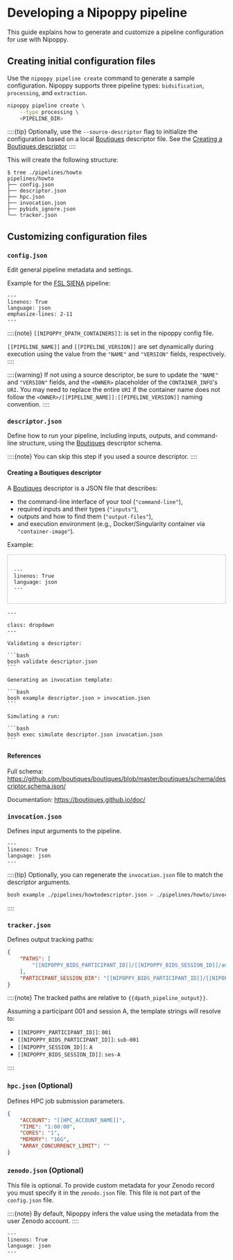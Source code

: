 # Developing a Nipoppy pipeline

This guide explains how to generate and customize a pipeline configuration for use with Nipoppy.

## Creating initial configuration files
Use the `nipoppy pipeline create` command to generate a sample configuration. Nipoppy supports three pipeline types: `bidsification`, `processing`, and `extraction`.

```bash
nipoppy pipeline create \
    --type processing \
    <PIPELINE_DIR>
```

::::{tip}
Optionally, use the `--source-descriptor` flag to initialize the configuration based on a local [Boutiques](https://boutiques.github.io/) descriptor file. See the [Creating a Boutiques descriptor](#creating-a-boutiques-descriptor)
::::

This will create the following structure:

```console
$ tree ./pipelines/howto
pipelines/howto
├── config.json
├── descriptor.json
├── hpc.json
├── invocation.json
├── pybids_ignore.json
└── tracker.json
```

## Customizing configuration files

### `config.json`

Edit general pipeline metadata and settings.

Example for the [FSL SIENA](https://fsl.fmrib.ox.ac.uk/fsl/docs/#/structural/siena/index) pipeline:

```{literalinclude} data/config.json
---
linenos: True
language: json
emphasize-lines: 2-11
---
```

::::{note}
`[[NIPOPPY_DPATH_CONTAINERS]]`: is set in the nipoppy config file.

`[[PIPELINE_NAME]]` and `[[PIPELINE_VERSION]]` are set dynamically during execution using the value from the `"NAME"` and `"VERSION"` fields,
respectively.
::::

::::{warning}
If not using a source descriptor, be sure to update the `"NAME"` and `"VERSION"` fields, and the `<OWNER>` placeholder of the `CONTAINER_INFO`'s `URI`. You may need to replace the entire `URI` if the container name does not follow the `<OWNER>/[[PIPELINE_NAME]]:[[PIPELINE_VERSION]]` naming convention.
::::

### `descriptor.json`
Define how to run your pipeline, including inputs, outputs, and command-line structure, using the [Boutiques](https://boutiques.github.io/) descriptor schema.

::::{note}
You can skip this step if you used a source descriptor.
::::

#### Creating a Boutiques descriptor

A [Boutiques](https://boutiques.github.io/) descriptor is a JSON file that describes:

- the command-line interface of your tool (`"command-line"`),
- required inputs and their types (`"inputs"`),
- outputs and how to find them (`"output-files"`),
- and execution environment (e.g., Docker/Singularity container via `"container-image"`).

Example:

<div style="max-height: 400px; overflow-y: auto; border: 1px solid #ccc; padding: 1em;">

```{literalinclude} data/descriptor.json
---
linenos: True
language: json
---
```

</div>


````{admonition} Helpful commands
---

class: dropdown
---

Validating a descriptor:

```bash
bosh validate descriptor.json
```

Generating an invocation template:

```bash
bosh example descriptor.json > invocation.json
```

Simulating a run:

```bash
bosh exec simulate descriptor.json invocation.json
```

````

#### References

Full schema: <https://github.com/boutiques/boutiques/blob/master/boutiques/schema/descriptor.schema.json/>

Documentation: <https://boutiques.github.io/doc/>


### `invocation.json`
Defines input arguments to the pipeline.

```{literalinclude} data/invocation.json
---
linenos: True
language: json
---
```

::::{tip}
Optionally, you can regenerate the `invocation.json` file to match the descriptor arguments.

```bash
bosh example ./pipelines/howtodescriptor.json > ./pipelines/howto/invocation.json
```

::::

### `tracker.json`

Defines output tracking paths:

```json
{
    "PATHS": [
        "[[NIPOPPY_BIDS_PARTICIPANT_ID]]/[[NIPOPPY_BIDS_SESSION_ID]]/anat/[[NIPOPPY_BIDS_PARTICIPANT_ID]]_[[NIPOPPY_BIDS_SESSION_ID]]*_example.txt"
    ],
    "PARTICIPANT_SESSION_DIR": "[[NIPOPPY_BIDS_PARTICIPANT_ID]]/[[NIPOPPY_BIDS_SESSION_ID]]"
}
```

::::{note}
The tracked paths are relative to `{{dpath_pipeline_output}}`.

Assuming a participant 001 and session A, the template strings will resolve to:

- `[[NIPOPPY_PARTICIPANT_ID]]`: `001`
- `[[NIPOPPY_BIDS_PARTICIPANT_ID]]`: `sub-001`
- `[[NIPOPPY_SESSION_ID]]`: `A`
- `[[NIPOPPY_BIDS_SESSION_ID]]`: `ses-A`

::::

### `hpc.json` (Optional)

Defines HPC job submission parameters.

```json
{
    "ACCOUNT": "[[HPC_ACCOUNT_NAME]]",
    "TIME": "1:00:00",
    "CORES": "1",
    "MEMORY": "16G",
    "ARRAY_CONCURRENCY_LIMIT": ""
}
```

### `zenodo.json` (Optional)

This file is optional. To provide custom metadata for your Zenodo record you must specify it in the `zenodo.json` file. This file is not part of the `config.json` file.

::::{note}
By default, Nipoppy infers the value using the metadata from the user Zenodo account.
::::

```{literalinclude} /../../nipoppy/data/template_pipeline/zenodo.json
---
linenos: True
language: json
---
```
